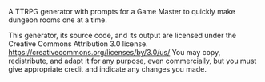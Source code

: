 A TTRPG generator with prompts for a Game Master to quickly make dungeon rooms one at a time.

This generator, its source code, and its output are licensed under the Creative Commons Attribution 3.0 license. https://creativecommons.org/licenses/by/3.0/us/
You may copy, redistribute, and adapt it for any purpose, even commercially, but you must give appropriate credit and indicate any changes you made.
